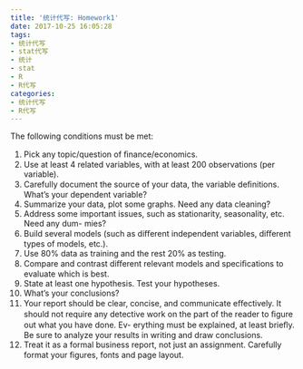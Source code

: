 ```yaml
---
title: '统计代写: Homework1'
date: 2017-10-25 16:05:28
tags:
- 统计代写
- stat代写
- 统计
- stat
- R
- R代写
categories:
- 统计代写
- R代写
---
```



The following conditions must be met: 
1.  Pick any  topic/question of ﬁnance/economics. 
2.  Use at  least 4 related variables, with at  least 200 observations  (per variable). 
3.  Carefully  document  the  source  of  your  data,  the  variable  deﬁnitions.  What’s  your 
  dependent variable? 
4.  Summarize your data, plot some graphs. Need any data cleaning? 
5.  Address some  important  issues, such as stationarity,  seasonality, etc.  Need any dum- 
  mies? 
6.  Build several models (such as diﬀerent independent variables, diﬀerent types of models, 
  etc.). 
7.  Use 80% data as training and the rest 20% as testing. 
8.  Compare and contrast diﬀerent relevant models and speciﬁcations to evaluate which is 
  best. 
9.  State at  least one hypothesis.  Test your hypotheses. 
10. What’s your conclusions? 
11. Your report should be clear, concise, and communicate eﬀectively.  It should not require 
any detective work on  the part of  the  reader  to ﬁgure out what  you  have done.  Ev- 
erything must be explained, at least brieﬂy.  Be sure to analyze your results in writing 
and draw conclusions. 
12. Treat  it  as  a  formal  business  report,  not  just  an  assignment.  Carefully  format  your 
  ﬁgures, fonts and page  layout.
